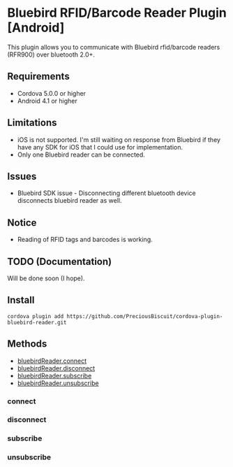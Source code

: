 # Bluebird RFID/Barcode Reader Plugin [Android]
This plugin allows you to communicate with Bluebird rfid/barcode readers (RFR900) over bluetooth 2.0+.

## Requirements
* Cordova 5.0.0 or higher
* Android 4.1 or higher

## Limitations
* iOS is not supported. I'm still waiting on response from Bluebird if they have any SDK for iOS that I could use for
 implementation.
* Only one Bluebird reader can be connected.

## Issues
* Bluebird SDK issue - Disconnecting different bluetooth device disconnects bluebird reader as well.

## Notice
* Reading of RFID tags and barcodes is working.

## TODO (Documentation)
Will be done soon (I hope).

## Install
`cordova plugin add https://github.com/PreciousBiscuit/cordova-plugin-bluebird-reader.git`

## Methods
* [bluebirdReader.connect](#connect)
* [bluebirdReader.disconnect](#disconnect)
* [bluebirdReader.subscribe](#subscribe)
* [bluebirdReader.unsubscribe](#unsubscribe)

### connect

### disconnect

### subscribe

### unsubscribe
